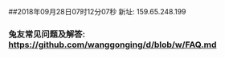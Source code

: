 ##2018年09月28日07时12分07秒 新址: 159.65.248.199
### 兔友常见问题及解答: https://github.com/wanggonging/d/blob/w/FAQ.md
